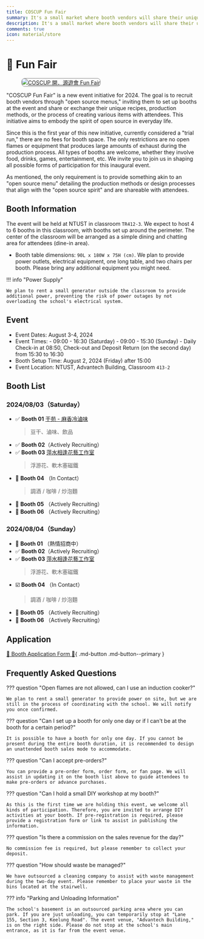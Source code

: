 ```yaml
---
title: COSCUP Fun Fair
summary: It's a small market where booth vendors will share their unique skills, recipes, or production methods in the spirit of open source. Attendees can ask the vendors questions and exchange ideas and thoughts.
description: It's a small market where booth vendors will share their unique skills, recipes, or production methods in the spirit of open source. Attendees can ask the vendors questions and exchange ideas and thoughts.
comments: true
icon: material/store
---
```


# :convenience_store: Fun Fair

<figure markdown="span">
    <a href="https://volunteer.coscup.org/img/2024/fun_fair.jpg">
        <img src="https://volunteer.coscup.org/img/2024/fun_fair.jpg"
            alt="COSCUP 開．源遊會 Fun Fair" title="COSCUP 開．源遊會 Fun Fair"
            style="border-radius: 8px;border:1px solid hsl(0, 0%, 50%);">
    </a>
</figure>

"COSCUP Fun Fair" is a new event initiative for 2024. The goal is to recruit booth vendors through "open source menus," inviting them to set up booths at the event and share or exchange their unique recipes, production methods, or the process of creating various items with attendees. This initiative aims to embody the spirit of open source in everyday life.

Since this is the first year of this new initiative, currently considered a "trial run," there are no fees for booth space. The only restrictions are no open flames or equipment that produces large amounts of exhaust during the production process. All types of booths are welcome, whether they involve food, drinks, games, entertainment, etc. We invite you to join us in shaping all possible forms of participation for this inaugural event.

As mentioned, the only requirement is to provide something akin to an "open source menu" detailing the production methods or design processes that align with the "open source spirit" and are shareable with attendees.

## Booth Information

The event will be held at NTUST in classroom `TR412-3`. We expect to host 4 to 6 booths in this classroom, with booths set up around the perimeter. The center of the classroom will be arranged as a simple dining and chatting area for attendees (dine-in area).

- Booth table dimensions: `90L x 180W x 75H (cm)`. We plan to provide power outlets, electrical equipment, one long table, and two chairs per booth. Please bring any additional equipment you might need.

!!! info "Power Supply"

    We plan to rent a small generator outside the classroom to provide additional power, preventing the risk of power outages by not overloading the school's electrical system.

## Event

- Event Dates: August 3-4, 2024
- Event Times:
      - 09:00 - 16:30 (Saturday)
      - 09:00 - 15:30 (Sunday)
      - Daily Check-in at 08:50, Check-out and Deposit Return (on the second day) from 15:30 to 16:30
- Booth Setup Time: August 2, 2024 (Friday) after 15:00
- Event Location: NTUST, Advantech Building, Classroom `413-2`

## Booth List

### 2024/08/03（Saturday）

<div class="grid cards" markdown>

- :white_check_mark: **Booth 01** [干苑 - 麻香冷滷味](https://www.facebook.com/ganyuan.ludogan)
  > 豆干、滷味、飲品
- :white_check_mark: **Booth 02**（Actively Recruiting）
- :white_check_mark: **Booth 03** [萍水相逢花藝工作室](https://www.instagram.com/mebych)
  > 浮游花、軟木塞磁鐵
- :wave: **Booth 04** （In Contact）
  > 調酒 / 咖啡 / 炒泡麵
- :wave: **Booth 05** （Actively Recruiting）
- :wave: **Booth 06** （Actively Recruiting）

</div>

### 2024/08/04（Sunday）

<div class="grid cards" markdown>

- :wave: **Booth 01** （熱情招商中）
- :white_check_mark: **Booth 02**（Actively Recruiting）
- :white_check_mark: **Booth 03** [萍水相逢花藝工作室](https://www.instagram.com/mebych)
  > 浮游花、軟木塞磁鐵
- :ballot_box_with_check: **Booth 04** （In Contact）
  > 調酒 / 咖啡 / 炒泡麵
- :wave: **Booth 05** （Actively Recruiting）
- :wave: **Booth 06** （Actively Recruiting）

</div>

## Application

[:hand_with_index_finger_and_thumb_crossed: Booth Application Form :wave:](https://forms.gle/s8VHtkTeYUkmPMbQ8){ .md-button .md-button--primary }

## Frequently Asked Questions

??? question "Open flames are not allowed, can I use an induction cooker?"

    We plan to rent a small generator to provide power on site, but we are still in the process of coordinating with the school. We will notify you once confirmed.

??? question "Can I set up a booth for only one day or if I can't be at the booth for a certain period?"

    It is possible to have a booth for only one day. If you cannot be present during the entire booth duration, it is recommended to design an unattended booth sales mode to accommodate.

??? question "Can I accept pre-orders?"

    You can provide a pre-order form, order form, or fan page. We will assist in updating it on the booth list above to guide attendees to make pre-orders or advance purchases.

??? question "Can I hold a small DIY workshop at my booth?"

    As this is the first time we are holding this event, we welcome all kinds of participation. Therefore, you are invited to arrange DIY activities at your booth. If pre-registration is required, please provide a registration form or link to assist in publishing the information.

??? question "Is there a commission on the sales revenue for the day?"

    No commission fee is required, but please remember to collect your deposit.

??? question "How should waste be managed?"

    We have outsourced a cleaning company to assist with waste management during the two-day event. Please remember to place your waste in the bins located at the stairwell.

??? info "Parking and Unloading Information"

    The school's basement is an outsourced parking area where you can park. If you are just unloading, you can temporarily stop at "Lane 155, Section 3, Keelung Road". The event venue, "Advantech Building," is on the right side. Please do not stop at the school's main entrance, as it is far from the event venue.
